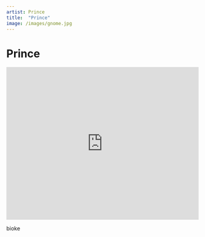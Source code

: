 ```yaml
---
artist: Prince
title:  "Prince"
image: /images/gnome.jpg
---
```


# Prince

<iframe width="100%" height="400" src="https://www.youtube.com/embed/JuFuUQn9CZM" frameborder="0" allowfullscreen></iframe>

bioke

